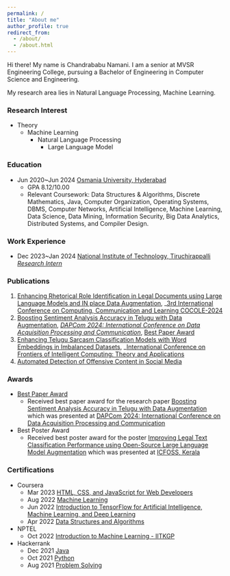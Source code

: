 ```yaml
---
permalink: /
title: "About me"
author_profile: true
redirect_from: 
  - /about/
  - /about.html
---
```


Hi there! My name is Chandrababu Namani. I am a senior at MVSR Engineering College, pursuing a Bachelor of Engineering in Computer Science and Engineering.

My research area lies in Natural Language Processing, Machine Learning.

### Research Interest
* Theory
  * Machine Learning
    * Natural Language Processing
      * Large Language Model
     
### Education
* Jun 2020~Jun 2024 [Osmania University, Hyderabad](https://mvsrec.edu.in/)
  * GPA 8.12/10.00
  * Relevant Coursework: Data Structures & Algorithms, Discrete Mathematics, Java, Computer Organization,
Operating Systems, DBMS, Computer Networks, Artificial Intelligence, Machine Learning, Data Science, Data
Mining, Information Security, Big Data Analytics, Distributed Systems, and Compiler Design.
 
    
### Work Experience
* Dec 2023~Jan 2024 [National Institute of Technology, Tiruchirappalli ](https://www.nitt.edu/) _[Research Intern](https://drive.google.com/file/d/1F0cqJ2GmUcGS1doBjGw0sAuwO5Q2jiT2/view?usp=sharing)_



### Publications
 1. [Enhancing Rhetorical Role Identification in Legal Documents using Large Language Models and IN place Data Augmentation](https://link.springer.com/chapter/10.1007/978-3-031-79041-6_8), _[3rd International Conference on Computing, Communication and Learning COCOLE-2024](https://ic-cocole.in/cocole2024/)
 2.  [Boosting Sentiment Analysis Accuracy in Telugu with Data Augmentation](https://www.google.co.in/books/edition/Multifaceted_approaches_for_Data_Acquisi/7cMMEQAAQBAJ?hl=en&gbpv=1&dq=10.1201/9781003470939-17&pg=PA131&printsec=frontcover), _[DAPCom 2024: International Conference on Data Acquisition Processing and Communication](https://dapcom.mvsrec.edu.in/)_, [Best Paper Award](https://drive.google.com/file/d/1F4OF-AcXKQA9Pi7Ar_aN7eBLWTRpU4sE/view?usp=sharing)
 3.  [Enhancing Telugu Sarcasm Classification Models with Word Embeddings in Imbalanced Datasets](https://link.springer.com/chapter/10.1007/978-981-96-0147-9_12), _[International Conference on Frontiers of Intelligent Computing: Theory and Applications](https://link.springer.com/conference/ficta)
4. [Automated Detection of Offensive Content in Social Media](https://d1wqtxts1xzle7.cloudfront.net/115593007/Conference_Proceedings_IRSD_2024-libre.pdf?1717398298=&response-content-disposition=inline%3B+filename%3DConference_Proceedings_IRSD.pdf&Expires=1753205559&Signature=PyJ11H0DyAJlL6mf1Tk1L8V7zoML7Ju5LWJPmSVO~85c7v2FwPj9RyxTmZC-56nSDPWhwODUCtCEEUonZlirIJX2rsXAhZf8nvP8HNErTgQzKP835kNxHX0-CHThiNFyJh5MRmuicata5SxPYU48JeVYOPgkMh21lhhYxDWnOQwCEkb3dZoB8qfTUf5B1uVsJgldUT3t8LAt12OfXvKo5nxvBnvLFiaLWerH4HTvVwXUjB3gXF4ovbcI13hGM1w-sgIy5NjZWI8NxERNKOgobSUB6J7TvMEUULamZEzrxw5XFHK46bN~C16RNnRI21sxfVDfrKDwzUVZXP9tyT3ftQ__&Key-Pair-Id=APKAJLOHF5GGSLRBV4ZA#page=109)

### Awards
* [Best Paper Award](https://drive.google.com/file/d/1F4OF-AcXKQA9Pi7Ar_aN7eBLWTRpU4sE/view?usp=sharing)
    * Received best paper award for the research paper [Boosting Sentiment Analysis Accuracy in Telugu with Data Augmentation](https://drive.google.com/file/d/1EySRa696i_dcofLM3P_ZZAhZ5MSfNIWX/view?usp=sharing) which was presented at [DAPCom 2024: International Conference on Data Acquisition Processing and Communication](https://dapcom.mvsrec.edu.in/)
* Best Poster Award
    * Received best poster award for the poster [Improving Legal Text Classification Performance using Open-Source Large Language Model Augmentation](https://drive.google.com/file/d/1zOr-7GMobyI0aXerFeV82uMjods0CCKf/view?usp=sharing) which was presented at [ICFOSS, Kerala](https://icfoss.in/)


### Certifications
* Coursera
    * Mar 2023 [HTML, CSS, and JavaScript for Web Developers](https://www.coursera.org/account/accomplishments/certificate/8QMWVJRAJSEZ)
    * Aug 2022 [Machine Learning](https://www.coursera.org/account/accomplishments/certificate/DHPCGQBFSFCF)
    * Jun 2022 [Introduction to TensorFlow for Artificial Intelligence, Machine Learning, and Deep Learning](https://www.coursera.org/account/accomplishments/certificate/Z74Q8WC6LARH)
    * Apr 2022 [Data Structures and Algorithms](https://www.coursera.org/account/accomplishments/specialization/certificate/G5DS79K9HRLZ)
* NPTEL
    * Oct 2022 [Introduction to Machine Learning - IITKGP](https://archive.nptel.ac.in/noc/Ecertificate/?q=NPTEL22CS97S2301328809032804)
* Hackerrank
    * Dec 2021 [Java](https://www.hackerrank.com/certificates/8dbd128ee9f9)
    * Oct 2021 [Python](https://www.hackerrank.com/certificates/e90de8e03637)
    * Aug 2021 [Problem Solving](https://www.hackerrank.com/certificates/168a232396fb)








